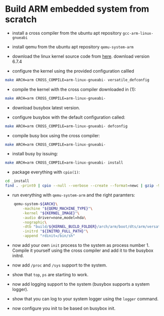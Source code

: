 # Build ARM embedded system from scratch

* install a cross compiler from the ubuntu apt repository
    `gcc-arm-linux-gnueabi`

* install qemu from the ubuntu apt repository
    `qemu-system-arm`

* download the linux kernel source code from [here](http://www.kernel.org).
    download version 6.7.4

* configure the kernel using the provided configuration callled

```bash
make ARCH=arm CROSS_COMPILE=arm-linux-gnueabi- versatile_defconfig
```

* compile the kernel with the cross compiler downloaded in (1):

```bash
make ARCH=arm CROSS_COMPILE=arm-linux-gnueabi-
```

* download busybox latest version.

* configure busybox with the default configuration called:

```bash
make ARCH=arm CROSS_COMPILE=arm-linux-gnueabi- defconfig
```

* compile busy box using the cross compiler:

```bash
make ARCH=arm CROSS_COMPILE=arm-linux-gnueabi-
```

* install busy by issuing:

```bash
make ARCH=arm CROSS_COMPILE=arm-linux-gnueabi- install
```

* package everything with `cpio(1)`:

```bash
cd _install
find . -print0 | cpio --null --verbose --create --format=newc | gzip -9 > initrd.cpio.gz
```

* run everything with `qemu-system-arm` and the right paramters:

```bash
	qemu-system-${ARCH}\
		-machine "${QEMU_MACHINE_TYPE}"\
		-kernel "${KERNEL_IMAGE}"\
		-audio driver=none,model=hda\
		-nographic\
		-dtb "build/${KERNEL_BUILD_FOLDER}/arch/arm/boot/dts/arm/versatile-pb.dtb"\
		-initrd "${INITRD_FULL_PATH}"\
		-append "rdinit=/bin/sh"
```

* now add your own `init` process to the system as process number 1. Compile it yourself using the cross compiler and add it to the busybox initrd.

* now add `/proc` and `/sys` support to the system.

* show that `top`, `ps` are starting to work.

* now add logging support to the system (busybox supports a system logger).

* show that you can log to your system logger using the `logger` command.

* now configure you init to be based on busybox init.
